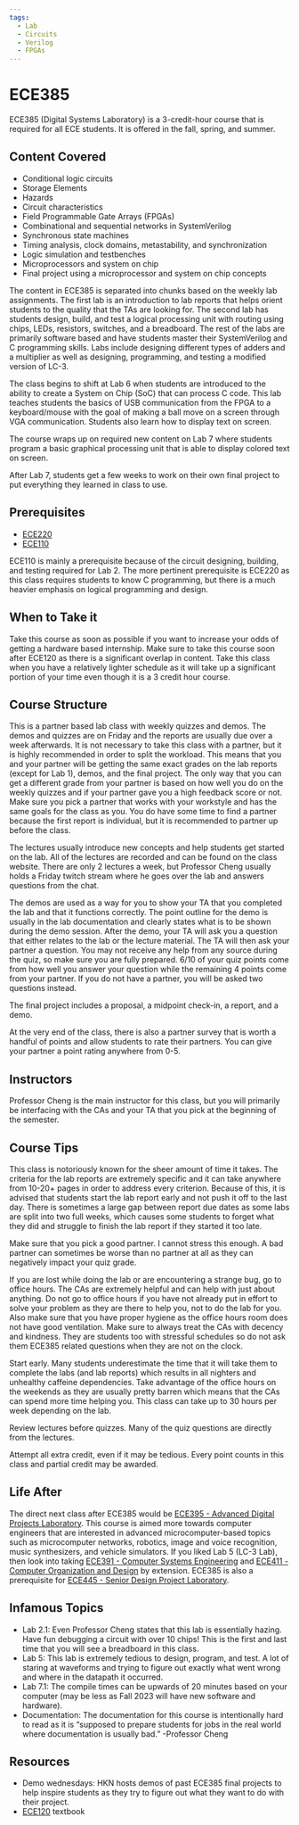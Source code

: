 ```yaml
---
tags:
  - Lab
  - Circuits
  - Verilog
  - FPGAs
---
```

# ECE385

ECE385 (Digital Systems Laboratory) is a 3-credit-hour course that is required for all ECE students. It is offered in the fall, spring, and summer.

## Content Covered

- Conditional logic circuits
- Storage Elements
- Hazards
- Circuit characteristics
- Field Programmable Gate Arrays (FPGAs)
- Combinational and sequential networks in SystemVerilog
- Synchronous state machines
- Timing analysis, clock domains, metastability, and synchronization
- Logic simulation and testbenches
- Microprocessors and system on chip
- Final project using a microprocessor and system on chip concepts

The content in ECE385 is separated into chunks based on the weekly lab assignments. The first lab is an introduction to lab reports that helps orient students to the quality that the TAs are looking for. The second lab has students design, build, and test a logical processing unit with routing using chips, LEDs, resistors, switches, and a breadboard. The rest of the labs are primarily software based and have students master their SystemVerilog and C programming skills. Labs include designing different types of adders and a multiplier as well as designing, programming, and testing a modified version of LC-3. 

The class begins to shift at Lab 6 when students are introduced to the ability to create a System on Chip (SoC) that can process C code. This lab teaches students the basics of USB communication from the FPGA to a keyboard/mouse with the goal of making a ball move on a screen through VGA communication. Students also learn how to display text on screen.

The course wraps up on required new content on Lab 7 where students program a basic graphical processing unit that is able to display colored text on screen. 

After Lab 7, students get a few weeks to work on their own final project to put everything they learned in class to use.

## Prerequisites

- [ECE220](ECE220.md)
- [ECE110](ECE110.md)
  
ECE110 is mainly a prerequisite because of the circuit designing, building, and testing required for Lab 2. The more pertinent prerequisite is ECE220 as this class requires students to know C programming, but there is a much heavier emphasis on logical programming and design. 

## When to Take it

Take this course as soon as possible if you want to increase your odds of getting a hardware based internship. Make sure to take this course soon after ECE120 as there is a significant overlap in content. Take this class when you have a relatively lighter schedule as it will take up a significant portion of your time even though it is a 3 credit hour course. 

## Course Structure

This is a partner based lab class with weekly quizzes and demos. The demos and quizzes are on Friday and the reports are usually due over a week afterwards. It is not necessary to take this class with a partner, but it is highly recommended in order to split the workload. This means that you and your partner will be getting the same exact grades on the lab reports (except for Lab 1), demos, and the final project. The only way that you can get a different grade from your partner is based on how well you do on the weekly quizzes and if your partner gave you a high feedback score or not. Make sure you pick a partner that works with your workstyle and has the same goals for the class as you. You do have some time to find a partner because the first report is individual, but it is recommended to partner up before the class.

The lectures usually introduce new concepts and help students get started on the lab. All of the lectures are recorded and can be found on the class website. There are only 2 lectures a week, but Professor Cheng usually holds a Friday twitch stream where he goes over the lab and answers questions from the chat. 

The demos are used as a way for you to show your TA that you completed the lab and that it functions correctly. The point outline for the demo is usually in the lab documentation and clearly states what is to be shown during the demo session. After the demo, your TA will ask you a question that either relates to the lab or the lecture material. The TA will then ask your partner a question. You may not receive any help from any source during the quiz, so make sure you are fully prepared. 6/10 of your quiz points come from how well you answer your question while the remaining 4 points come from your partner. If you do not have a partner, you will be asked two questions instead. 

The final project includes a proposal, a midpoint check-in, a report, and a demo. 

At the very end of the class, there is also a partner survey that is worth a handful of points and allow students to rate their partners. You can give your partner a point rating anywhere from 0-5. 

## Instructors

Professor Cheng is the main instructor for this class, but you will primarily be interfacing with the CAs and your TA that you pick at the beginning of the semester. 

## Course Tips

This class is notoriously known for the sheer amount of time it takes. The criteria for the lab reports are extremely specific and it can take anywhere from 10-20+ pages in order to address every criterion. Because of this, it is advised that students start the lab report early and not push it off to the last day. There is sometimes a large gap between report due dates as some labs are split into two full weeks, which causes some students to forget what they did and struggle to finish the lab report if they started it too late. 

Make sure that you pick a good partner. I cannot stress this enough. A bad partner can sometimes be worse than no partner at all as they can negatively impact your quiz grade. 

If you are lost while doing the lab or are encountering a strange bug, go to office hours. The CAs are extremely helpful and can help with just about anything. Do not go to office hours if you have not already put in effort to solve your problem as they are there to help you, not to do the lab for you. Also make sure that you have proper hygiene as the office hours room does not have good ventilation. Make sure to always treat the CAs with decency and kindness. They are students too with stressful schedules so do not ask them ECE385 related questions when they are not on the clock. 

Start early. Many students underestimate the time that it will take them to complete the labs (and lab reports) which results in all nighters and unhealthy caffeine dependencies. Take advantage of the office hours on the weekends as they are usually pretty barren which means that the CAs can spend more time helping you. This class can take up to 30 hours per week depending on the lab. 

Review lectures before quizzes. Many of the quiz questions are directly from the lectures. 

Attempt all extra credit, even if it may be tedious. Every point counts in this class and partial credit may be awarded. 

## Life After

The direct next class after ECE385 would be [ECE395 - Advanced Digital Projects Laboratory](ECE395.md). This course is aimed more towards computer engineers that are interested in advanced microcomputer-based topics such as microcomputer networks, robotics, image and voice recognition, music synthesizers, and vehicle simulators. If you liked Lab 5 (LC-3 Lab), then look into taking [ECE391 - Computer Systems Engineering](ECE391.md) and [ECE411 - Computer Organization and Design](ECE411.md) by extension. ECE385 is also a prerequisite for [ECE445 - Senior Design Project Laboratory](ECE445.md).

## Infamous Topics

- Lab 2.1: Even Professor Cheng states that this lab is essentially hazing. Have fun debugging a circuit with over 10 chips! This is the first and last time that you will see a breadboard in this class. 
- Lab 5: This lab is extremely tedious to design, program, and test. A lot of staring at waveforms and trying to figure out exactly what went wrong and where in the datapath it occurred. 
- Lab 7.1: The compile times can be upwards of 20 minutes based on your computer (may be less as Fall 2023 will have new software and hardware).
- Documentation: The documentation for this course is intentionally hard to read as it is “supposed to prepare students for jobs in the real world where documentation is usually bad.” -Professor Cheng

## Resources
- Demo wednesdays: HKN hosts demos of past ECE385 final projects to help inspire students as they try to figure out what they want to do with their project.
- [ECE120](ECE120.md) textbook
